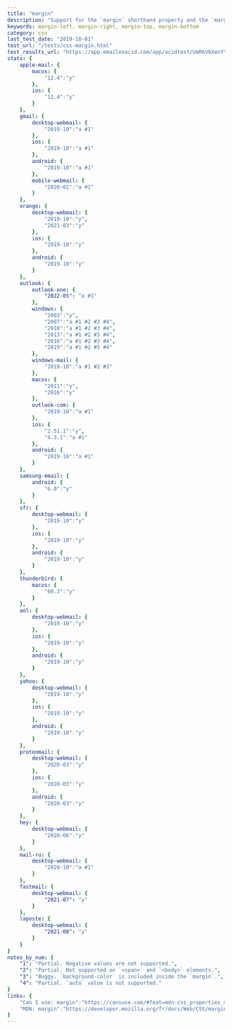 ```yaml
---
title: "margin"
description: "Support for the `margin` shorthand property and the `margin-left`, `margin-right`, `margin-top`, `margin-bottom` properties."
keywords: margin-left, margin-right, margin-top, margin-bottom
category: css
last_test_date: "2019-10-01"
test_url: "/tests/css-margin.html"
test_results_url: "https://app.emailonacid.com/app/acidtest/UmR6V6XenYY9bQiABuLGZRRrdP3fj2ZraiJjEyi4WKBho/list"
stats: {
    apple-mail: {
        macos: {
            "12.4":"y"
        },
        ios: {
            "12.4":"y"
        }
    },
    gmail: {
        desktop-webmail: {
            "2019-10":"a #1"
        },
        ios: {
            "2019-10":"a #1"
        },
        android: {
            "2019-10":"a #1"
        },
        mobile-webmail: {
            "2020-02":"a #1"
        }
    },
    orange: {
        desktop-webmail: {
            "2019-10":"y",
            "2021-03":"y"
        },
        ios: {
            "2019-10":"y"
        },
        android: {
            "2019-10":"y"
        }
    },
    outlook: {
        outlook-one: {
            "2022-05": "a #1"
        },
        windows: {
            "2003":"y",
            "2007":"a #1 #2 #3 #4",
            "2010":"a #1 #2 #3 #4",
            "2013":"a #1 #2 #3 #4",
            "2016":"a #1 #2 #3 #4",
            "2019":"a #1 #2 #3 #4"
        },
        windows-mail: {
            "2019-10":"a #1 #2 #3"
        },
        macos: {
            "2011":"y",
            "2016":"y"
        },
        outlook-com: {
            "2019-10":"a #1"
        },
        ios: {
            "2.51.1":"y",
            "4.3.1":"a #1"
        },
        android: {
            "2019-10":"a #1"
        }
    },
    samsung-email: {
        android: {
            "6.0":"y"
        }
    },
    sfr: {
        desktop-webmail: {
            "2019-10":"y"
        },
        ios: {
            "2019-10":"y"
        },
        android: {
            "2019-10":"y"
        }
    },
    thunderbird: {
        macos: {
            "60.3":"y"
        }
    },
    aol: {
        desktop-webmail: {
            "2019-10":"y"
        },
        ios: {
            "2019-10":"y"
        },
        android: {
            "2019-10":"y"
        }
    },
    yahoo: {
        desktop-webmail: {
            "2019-10":"y"
        },
        ios: {
            "2019-10":"y"
        },
        android: {
            "2019-10":"y"
        }
    },
    protonmail: {
        desktop-webmail: {
            "2020-03":"y"
        },
        ios: {
            "2020-03":"y"
        },
        android: {
            "2020-03":"y"
        }
    },
    hey: {
        desktop-webmail: {
            "2020-06":"y"
        }
    },
    mail-ru: {
        desktop-webmail: {
            "2020-10":"a #1"
        }
    },
    fastmail: {
        desktop-webmail: {
            "2021-07": "y"
        }
    },
    laposte: {
        desktop-webmail: {
            "2021-08": "y"
        }
    }
}
notes_by_num: {
    "1": "Partial. Negative values are not supported.",
    "2": "Partial. Not supported on `<span>` and `<body>` elements.",
    "3": "Buggy. `background-color` is included inside the `margin`.",
    "4": "Partial. `auto` value is not supported."
}
links: {
    "Can I use: margin":"https://caniuse.com/#feat=mdn-css_properties_margin",
    "MDN: margin":"https://developer.mozilla.org/fr/docs/Web/CSS/margin"
}
---
```

